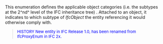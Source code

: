 This enumeration defines the applicable object categories (i.e. the subtypes at the 2^nd^ level of the IFC inheritance tree) . Attached to an object, it indicates to which subtype of _IfcObject_ the entity referencing it would otherwise comply with.

> <font color="#0000FF" size="-1">HISTORY New entity in IFC
		Release 1.0, has been renamed from IfcProxyEnum in IFC 2x.</font>